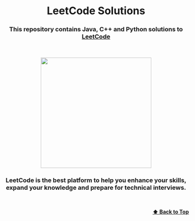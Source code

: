 # <h1 align="center">LeetCode Solutions</h1>

**<h3 align="center">This repository contains Java, C++ and Python solutions to [LeetCode](https://leetcode.com/) </h3>**

&nbsp;&nbsp;&nbsp;&nbsp;&nbsp;&nbsp;
<div align= "center"><img src="https://upload.wikimedia.org/wikipedia/commons/1/19/LeetCode_logo_black.png" width="300" height="300"/></div> 

**<h3 align="center">LeetCode is the best platform to help you enhance your skills, expand your knowledge and prepare for technical interviews. </h3>**

## 

<br/>
<div align="right">
    <b><a href="#algorithms">⬆️ Back to Top</a></b>
</div>
<br/>

